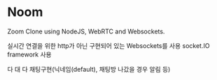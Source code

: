 # Noom

Zoom Clone using NodeJS, WebRTC and Websockets.

실시간 연결을 위한 http가 아닌 구현되어 있는 Websockets를 사용
socket.IO framework 사용

다 대 다 채팅구현(닉네임(default), 채팅방 나갔을 경우 알림 등)